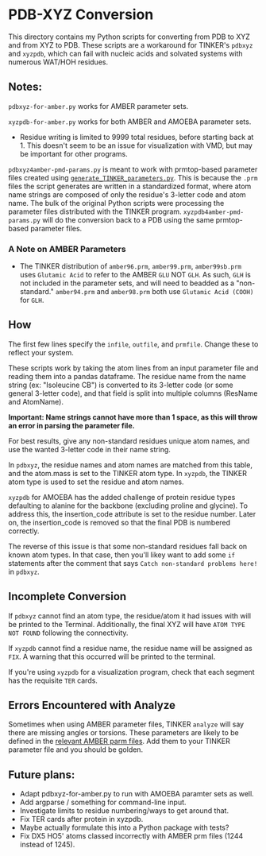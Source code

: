 # PDB-XYZ Conversion

This directory contains my Python scripts for converting from PDB to XYZ and
from XYZ to PDB.
These scripts are a workaround for TINKER's `pdbxyz` and `xyzpdb`, which can
fail with nucleic acids and solvated systems with numerous WAT/HOH residues.

## Notes:
`pdbxyz-for-amber.py` works for AMBER parameter sets.

`xyzpdb-for-amber.py` works for both AMBER and AMOEBA parameter sets.
- Residue writing is limited to 9999 total residues, before starting back at 1.
This doesn't seem to be an issue for visualization with VMD, but may be
important for other programs.

`pdbxyz4amber-pmd-params.py` is meant to work with prmtop-based parameter files
created using
[`generate_TINKER_parameters.py`](https://github.com/emleddin/research-scripts/blob/master/tinker-params/generate_TINKER_parameters.py).
This is because the `.prm` files the script generates are written in a
standardized format, where atom name strings are composed of only the residue's
3-letter code and atom name.
The bulk of the original Python scripts were processing the parameter
files distributed with the TINKER program.
`xyzpdb4amber-pmd-params.py` will do the conversion back to a PDB using the
same prmtop-based parameter files.

### A Note on AMBER Parameters
- The TINKER distribution of `amber96.prm`, `amber99.prm`, `amber99sb.prm` uses
`Glutamic Acid` to refer to the AMBER `GLU` NOT `GLH`. As such, `GLH` is not
included in the parameter sets, and will need to beadded as a "non-standard."
`amber94.prm` and `amber98.prm` both use `Glutamic Acid (COOH)` for `GLH`.

## How
The first few lines specify the `infile`, `outfile`, and `prmfile`.
Change these to reflect your system.

These scripts work by taking the atom lines from an input parameter file and
reading them into a pandas dataframe.
The residue name from the name string (ex: "Isoleucine CB") is converted to
its 3-letter code (or some general 3-letter code), and that field is split into
multiple columns (ResName and AtomName).

**Important: Name strings cannot have more than 1 space, as this will throw
an error in parsing the parameter file.**

For best results, give any non-standard residues unique atom names, and use
the wanted 3-letter code in their name string.

In `pdbxyz`, the residue names and atom names are matched from this table, and
the atom.mass is set to the TINKER atom type.
In `xyzpdb`, the TINKER atom type is used to set the residue and atom names.

`xyzpdb` for AMOEBA has the added challenge of protein residue types defaulting
to alanine for the backbone (excluding proline and glycine).
To address this, the insertion\_code attribute is set to the residue number.
Later on, the insertion\_code is removed so that the final PDB is numbered
correctly.

The reverse of this issue is that some non-standard residues fall back on known
atom types. In that case, then you'll likey want to add some `if` statements
after the comment that says `Catch non-standard problems here!` in `pdbxyz`.

## Incomplete Conversion
If `pdbxyz` cannot find an atom type, the residue/atom it had issues with will
be printed to the Terminal. Additionally, the final XYZ will have
`ATOM TYPE NOT FOUND` following the connectivity.

If `xyzpdb` cannot find a residue name, the residue name will be assigned
as `FIX`. A warning that this occurred will be printed to the terminal.

If you're using `xyzpdb` for a visualization program, check that each segment
has the requisite `TER` cards.

## Errors Encountered with Analyze
Sometimes when using AMBER parameter files, TINKER `analyze` will say there are
missing angles or torsions.
These parameters are likely to be defined in the
[relevant AMBER parm files](http://http://ambermd.org/AmberModels.php).
Add them to your TINKER parameter file and you should be golden.

## Future plans:
- Adapt pdbxyz-for-amber.py to run with AMOEBA paramter sets as well.
- Add argparse / something for command-line input.
- Investigate limits to residue numbering/ways to get around that.
- Fix TER cards after protein in xyzpdb.
- Maybe actually formulate this into a Python package with tests?
- Fix DX5 HO5' atoms classed incorrectly with AMBER prm files (1244 instead of
1245).
